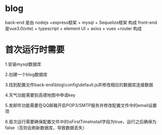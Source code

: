# blog
back-end 是由 nodejs +express框架 + mysql + Sequelize框架 构成
front-end 是vue3.0(vite) + typescript + element UI + axios + vuex +router 构成

# 首次运行时需要
1.安装mysql数据库

2.创建一个blog数据库

3.找到配置文件back-end\blog\config\default.js并修改相应的数据库连接数据

4.天气功能需要到高德地图中申请key

5.发邮件功能需要在QQ邮箱开启POP3/SMTP服务并修改配置文件中的email设置项

6.首次运行需要确保配置文件中的isFirstTimeInstall字段为true，运行之后确保为false（否则会刷新数据库，导致数据丢失）
